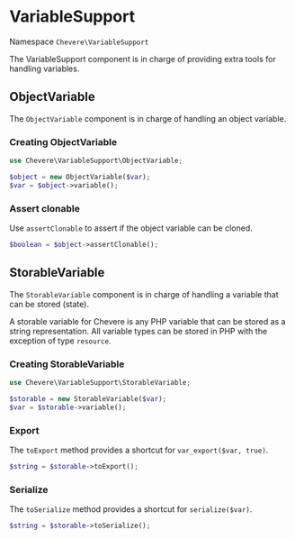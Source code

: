 # VariableSupport

Namespace `Chevere\VariableSupport`

The VariableSupport component is in charge of providing extra tools for handling variables.

## ObjectVariable

The `ObjectVariable` component is in charge of handling an object variable.

### Creating ObjectVariable

```php
use Chevere\VariableSupport\ObjectVariable;

$object = new ObjectVariable($var);
$var = $object->variable();
```

### Assert clonable

Use `assertClonable` to assert if the object variable can be cloned.

```php
$boolean = $object->assertClonable();
```

## StorableVariable

The `StorableVariable` component is in charge of handling a variable that can be stored (state).

A storable variable for Chevere is any PHP variable that can be stored as a string representation. All variable types can be stored in PHP with the exception of type `resource`.

### Creating StorableVariable

```php
use Chevere\VariableSupport\StorableVariable;

$storable = new StorableVariable($var);
$var = $storable->variable();
```

### Export

The `toExport` method provides a shortcut for `var_export($var, true)`.

```php
$string = $storable->toExport();
```

### Serialize

The `toSerialize` method provides a shortcut for `serialize($var)`.

```php
$string = $storable->toSerialize();
```
